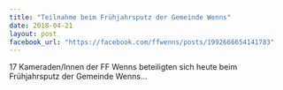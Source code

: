 ```yaml
---
title: "Teilnahme beim Frühjahrsputz der Gemeinde Wenns"
date: 2018-04-21
layout: post
facebook_url: "https://facebook.com/ffwenns/posts/1992666654141783"
---
```


17 Kameraden/Innen der FF Wenns beteiligten sich heute beim Frühjahrsputz der Gemeinde Wenns...